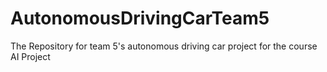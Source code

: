 # AutonomousDrivingCarTeam5
The Repository for team 5's autonomous driving car project for the course AI Project
